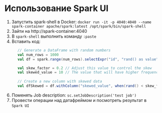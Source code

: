 # Использование Spark UI

1. Запустить spark-shell в Docker:
   `docker run -it -p 4040:4040 --name spark-container apache/spark:latest /opt/spark/bin/spark-shell`
2. Зайти на http://spark-container:4040
3. В `spark-shell` выполнить команду `:paste`
4. Вставить код:
```scala
      // Generate a DataFrame with random numbers
      val num_rows = 1000
      val df = spark.range(num_rows).selectExpr("id", "rand() as value")

      val skew_factor = 0.2 // Adjust this value to control the skew
      val skewed_value = 10 // The value that will have higher frequency
  
      // Create a new column with skewed data
      val dfSkewed = df.withColumn("skewed_value", when(rand() < skew_factor, skewed_value).otherwise(col("value")))

```
6. Поменять Job description: `sc.setJobDescription('test job')` 
7. Провести операции над датафреймом и посмотреть результат в `Spark UI`
